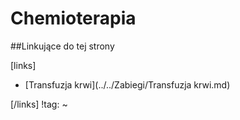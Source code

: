 # Chemioterapia





##Linkujące do tej strony

[links]

- [Transfuzja krwi](../../Zabiegi/Transfuzja krwi.md)


[/links]
!tag:
~

